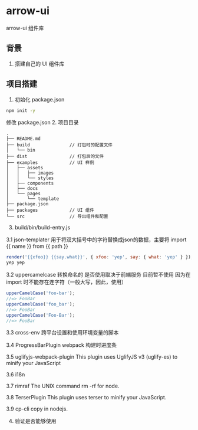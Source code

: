 # arrow-ui
arrow-ui 组件库
## 背景
1. 搭建自己的 UI 组件库
## 项目搭建
1. 初始化 package.json
```bash
npm init -y
```
修改 package.json
2. 项目目录
```
.
├── README.md 
├── build               // 打包时的配置文件
│   └── bin
├── dist                // 打包后的文件
├── examples            // UI 样例
│   ├── assets
│   │   ├── images
│   │   └── styles
│   ├── components
│   ├── docs
│   └── pages
│       └── template
├── package.json        
├── packages            // UI 组件
└── src                 // 导出组件和配置
```
3. build/bin/build-entry.js

3.1 json-templater
用于将双大括号中的字符替换成json的数据，主要将 import {{ name }} from {{ path }}
```js
render('{{xfoo}} {{say.what}}', { xfoo: 'yep', say: { what: 'yep' } });
yep yep 
```
3.2 uppercamelcase
转换命名的  是否使用取决于前端服务 目前暂不使用
因为在 import 时不能存在连字符（一般大写，因此，使用）
```js
upperCamelCase('foo-bar');
//=> FooBar
upperCamelCase('foo_bar');
//=> FooBar
upperCamelCase('Foo-Bar');
//=> FooBar
```
3.3 cross-env
跨平台设置和使用环境变量的脚本

3.4 ProgressBarPlugin
webpack 构建时进度条

3.5 uglifyjs-webpack-plugin
This plugin uses UglifyJS v3 (uglify-es) to minify your JavaScript

3.6 i18n

3.7 rimraf 
The UNIX command rm -rf for node.

3.8 TerserPlugin
This plugin uses terser to minify your JavaScript.

3.9 cp-cli
copy in nodejs.

4. 验证是否能够使用